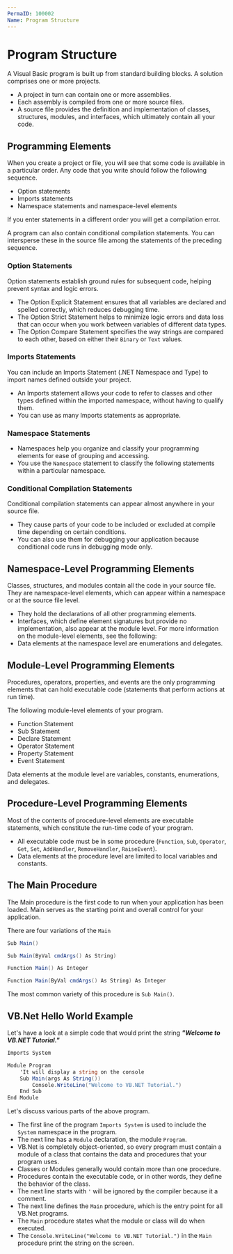 ```yaml
---
PermaID: 100002
Name: Program Structure
---
```


# Program Structure

A Visual Basic program is built up from standard building blocks. A solution comprises one or more projects. 

 - A project in turn can contain one or more assemblies. 
 - Each assembly is compiled from one or more source files. 
 - A source file provides the definition and implementation of classes, structures, modules, and interfaces, which ultimately contain all your code.

## Programming Elements

When you create a project or file, you will see that some code is available in a particular order. Any code that you write should follow the following sequence.

 - Option statements
 - Imports statements
 - Namespace statements and namespace-level elements

If you enter statements in a different order you will get a compilation error.

A program can also contain conditional compilation statements. You can intersperse these in the source file among the statements of the preceding sequence.

### Option Statements

Option statements establish ground rules for subsequent code, helping prevent syntax and logic errors. 

 - The Option Explicit Statement ensures that all variables are declared and spelled correctly, which reduces debugging time. 
 - The Option Strict Statement helps to minimize logic errors and data loss that can occur when you work between variables of different data types. 
 - The Option Compare Statement specifies the way strings are compared to each other, based on either their `Binary` or `Text` values.

### Imports Statements

You can include an Imports Statement (.NET Namespace and Type) to import names defined outside your project. 

 - An Imports statement allows your code to refer to classes and other types defined within the imported namespace, without having to qualify them. 
 - You can use as many Imports statements as appropriate.

### Namespace Statements

 - Namespaces help you organize and classify your programming elements for ease of grouping and accessing. 
 - You use the `Namespace` statement to classify the following statements within a particular namespace. 

### Conditional Compilation Statements

Conditional compilation statements can appear almost anywhere in your source file. 

 - They cause parts of your code to be included or excluded at compile time depending on certain conditions. 
 - You can also use them for debugging your application because conditional code runs in debugging mode only.

## Namespace-Level Programming Elements

Classes, structures, and modules contain all the code in your source file. They are namespace-level elements, which can appear within a namespace or at the source file level. 

 - They hold the declarations of all other programming elements. 
 - Interfaces, which define element signatures but provide no implementation, also appear at the module level. For more information on the module-level elements, see the following:
 - Data elements at the namespace level are enumerations and delegates.

## Module-Level Programming Elements

Procedures, operators, properties, and events are the only programming elements that can hold executable code (statements that perform actions at run time). 

The following module-level elements of your program. 

 - Function Statement
 - Sub Statement
 - Declare Statement
 - Operator Statement
 - Property Statement
 - Event Statement

Data elements at the module level are variables, constants, enumerations, and delegates.

## Procedure-Level Programming Elements

Most of the contents of procedure-level elements are executable statements, which constitute the run-time code of your program. 

 - All executable code must be in some procedure (`Function`, `Sub`, `Operator`, `Get`, `Set`, `AddHandler`, `RemoveHandler`, `RaiseEvent`).
 - Data elements at the procedure level are limited to local variables and constants.

## The Main Procedure

The Main procedure is the first code to run when your application has been loaded. Main serves as the starting point and overall control for your application. 

There are four variations of the `Main`

```csharp
Sub Main()

Sub Main(ByVal cmdArgs() As String)

Function Main() As Integer

Function Main(ByVal cmdArgs() As String) As Integer
```

The most common variety of this procedure is `Sub Main()`.

## VB.Net Hello World Example

Let's have a look at a simple code that would print the string ***"Welcome to VB.NET Tutorial."***

```csharp
Imports System

Module Program
    'It will display a string on the console 
    Sub Main(args As String())
        Console.WriteLine("Welcome to VB.NET Tutorial.")
    End Sub
End Module
```

Let's discuss various parts of the above program.

 - The first line of the program `Imports System` is used to include the `System` namespace in the program.
 - The next line has a `Module` declaration, the module `Program`. 
 - VB.Net is completely object-oriented, so every program must contain a module of a class that contains the data and procedures that your program uses.
 - Classes or Modules generally would contain more than one procedure. 
 - Procedures contain the executable code, or in other words, they define the behavior of the class. 
 - The next line starts with `'` will be ignored by the compiler because it a comment.
 - The next line defines the `Main` procedure, which is the entry point for all VB.Net programs. 
 - The `Main` procedure states what the module or class will do when executed.
 - The `Console.WriteLine("Welcome to VB.NET Tutorial.")` in the `Main` procedure print the string on the screen.

